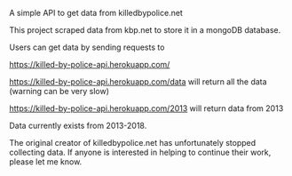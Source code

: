 A simple API to get data from killedbypolice.net

This project scraped data from kbp.net to store it in a mongoDB database.

Users can get data by sending requests to

https://killed-by-police-api.herokuapp.com/

https://killed-by-police-api.herokuapp.com/data will return all the data (warning can be very slow)

https://killed-by-police-api.herokuapp.com/2013 will return data from 2013

Data currently exists from 2013-2018.

The original creator of killedbypolice.net has unfortunately stopped collecting data. If anyone is interested in helping to continue their work, please let me know.